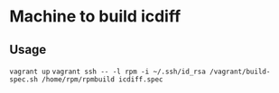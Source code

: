 Machine to build icdiff
========


Usage
-------
`vagrant up`
`vagrant ssh -- -l rpm -i ~/.ssh/id_rsa /vagrant/build-spec.sh /home/rpm/rpmbuild icdiff.spec`
